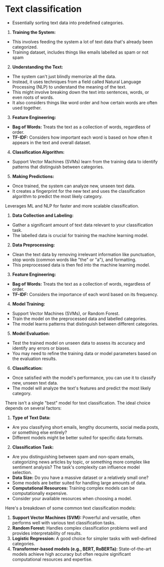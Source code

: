 # Text classification 
- Essentially sorting text data into predefined categories.

1. **Training the System:** 
- This involves feeding the system a lot of text data that's already been categorized.
- Training dataset, includes things like emails labelled as spam or not spam

2. **Understanding the Text:**  
- The system can't just blindly memorize all the data.
- Instead, it uses techniques from a field called Natural Language Processing (NLP) to understand the meaning of the text.
- This might involve breaking down the text into sentences, words, or even roots of words.
- It also considers things like word order and how certain words are often used together.

3. **Feature Engineering:**    
- **Bag of Words:** Treats the text as a collection of words, regardless of order.
- **TF-IDF:** Considers how important each word is based on how often it appears in the text and overall dataset.

4. **Classification Algorithm:** 
- Support Vector Machines (SVMs) learn from the training data to identify patterns that distinguish between categories.

5. **Making Predictions:** 
- Once trained, the system can analyze new, unseen text data.
- It creates a fingerprint for the new text and uses the classification algorithm to predict the most likely category. 

Leverages ML and NLP for faster and more scalable classification. 

1. **Data Collection and Labeling:**  
- Gather a significant amount of text data relevant to your classification task.
- The labelled data is crucial for training the machine learning model.

2. **Data Preprocessing:**
- Clean the text data by removing irrelevant information like punctuation, stop words (common words like "the" or "a"), and formatting.
- This preprocessed data is then fed into the machine learning model.

3. **Feature Engineering:** 
- **Bag of Words:** Treats the text as a collection of words, regardless of order.
- **TF-IDF:** Considers the importance of each word based on its frequency.

4. **Model Training:**
- Support Vector Machines (SVMs), or Random Forest.
- Train the model on the preprocessed data and labelled categories.
- The model learns patterns that distinguish between different categories.

5. **Model Evaluation:**
- Test the trained model on unseen data to assess its accuracy and identify any errors or biases.
- You may need to refine the training data or model parameters based on the evaluation results.

6. **Classification:**
- Once satisfied with the model's performance, you can use it to classify new, unseen text data.
- The model will analyze the text's features and predict the most likely category.

There isn't a single "best" model for text classification. The ideal choice depends on several factors:

1. **Type of Text Data:**  
- Are you classifying short emails, lengthy documents, social media posts, or something else entirely?
- Different models might be better suited for specific data formats.

2. **Classification Task:**  
- Are you distinguishing between spam and non-spam emails, categorizing news articles by topic, or something more complex like sentiment analysis? The task's complexity can influence model selection.
- **Data Size:**  Do you have a massive dataset or a relatively small one?
- Some models are better suited for handling large amounts of data.
- **Computational Resources:**  Training complex models can be computationally expensive.
- Consider your available resources when choosing a model.

Here's a breakdown of some common text classification models:
1. **Support Vector Machines (SVM):** Powerful and versatile, often performs well with various text classification tasks.
2. **Random Forest:** Handles complex classification problems well and provides interpretability of results.
3. **Logistic Regression:**  A good choice for simpler tasks with well-defined categories.
4. **Transformer-based models (e.g., BERT, RoBERTa):** State-of-the-art models achieve high accuracy but often require significant computational resources and expertise.
